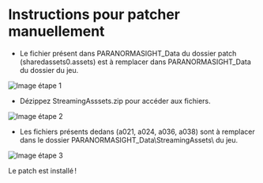 # Instructions pour patcher manuellement

- Le fichier présent dans PARANORMASIGHT_Data du dossier patch (sharedassets0.assets) est à remplacer dans PARANORMASIGHT_Data du dossier du jeu.

![Image étape 1](/assets/jeu/paranormasight/jeufr/installation/manuellement_1.webp)

- Dézippez StreamingAsssets.zip pour accéder aux fichiers.

![Image étape 2](/assets/jeu/paranormasight/jeufr/installation/manuellement_2.webp)

- Les fichiers présents dedans (a021, a024, a036, a038) sont à remplacer dans le dossier PARANORMASIGHT_Data\StreamingAssets\ du jeu.

![Image étape 3](/assets/jeu/paranormasight/jeufr/installation/manuellement_3.webp)


Le patch est installé !
